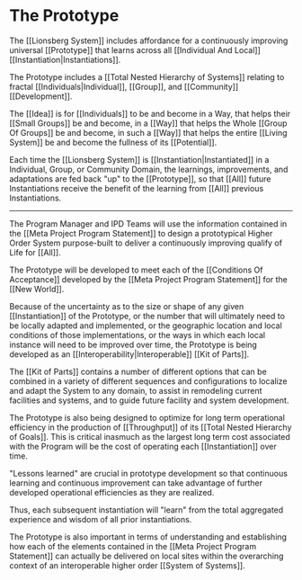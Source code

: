 # The Prototype

The [[Lionsberg System]] includes affordance for a continuously improving universal [[Prototype]] that learns across all [[Individual And Local]] [[Instantiation|Instantiations]]. 

The Prototype includes a [[Total Nested Hierarchy of Systems]] relating to fractal [[Individuals|Individual]], [[Group]], and [[Community]] [[Development]]. 

The [[Idea]] is for [[Individuals]] to be and become in a Way, that helps their [[Small Groups]] be and become, in a [[Way]] that helps the Whole [[Group Of Groups]] be and become, in such a [[Way]] that helps the entire [[Living System]] be and become the fullness of its [[Potential]]. 

Each time the [[Lionsberg System]] is [[Instantiation|Instantiated]] in a Individual, Group, or Community Domain, the learnings, improvements, and adaptations are fed back "up" to the [[Prototype]], so that [[All]] future Instantiations receive the benefit of the learning from [[All]] previous Instantiations. 

___
The Program Manager and IPD Teams will use the information contained in the [[Meta Project Program Statement]] to design a prototypical Higher Order System purpose-built to deliver a continuously improving qualify of Life for [[All]].

The Prototype will be developed to meet each of the [[Conditions Of Acceptance]] developed by the [[Meta Project Program Statement]] for the [[New World]].

Because of the uncertainty as to the size or shape of any given [[Instantiation]] of the Prototype, or the number that will ultimately need to be locally adapted and implemented, or the geographic location and local conditions of those implementations, or the ways in which each local instance will need to be improved over time, the Prototype is being developed as an [[Interoperability|Interoperable]] [[Kit of Parts]].  

The [[Kit of Parts]] contains a number of different options that can be combined in a variety of different sequences and configurations to localize and adapt the System to any domain, to assist in remodeling current facilities and systems, and to guide future facility and system development.

The Prototype is also being designed to optimize for long term operational efficiency in the production of [[Throughput]] of its [[Total Nested Hierarchy of Goals]]. This is critical inasmuch as the largest long term cost associated with the Program will be the cost of operating each [[Instantiation]] over time.

"Lessons learned" are crucial in prototype development so that continuous learning and continuous improvement can take advantage of further developed operational efficiencies as they are realized.

Thus, each subsequent instantiation will "learn" from the total aggregated experience and wisdom of all prior instantiations.

The Prototype is also important in terms of understanding and establishing how each of the elements contained in the [[Meta Project Program Statement]] can actually be delivered on local sites within the overarching context of an interoperable higher order [[System of Systems]]. 
